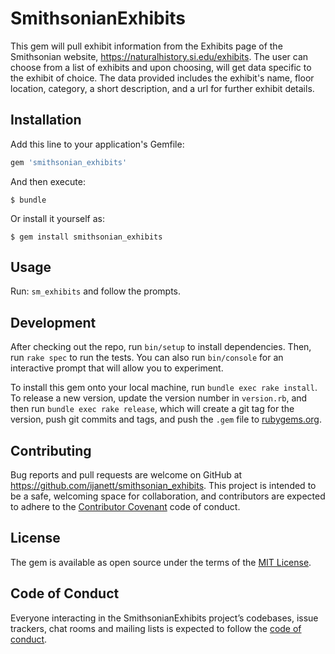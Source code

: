 # SmithsonianExhibits

This gem will pull exhibit information from the Exhibits page of the Smithsonian website, https://naturalhistory.si.edu/exhibits. The user can choose from a list of exhibits and upon choosing, will get data specific to the exhibit of choice. The data provided includes the exhibit's name, floor location, category, a short description, and a url for further exhibit details.

## Installation

Add this line to your application's Gemfile:

```ruby
gem 'smithsonian_exhibits'
```

And then execute:

    $ bundle

Or install it yourself as:

    $ gem install smithsonian_exhibits

## Usage

Run: ```sm_exhibits``` and follow the prompts.

## Development

After checking out the repo, run `bin/setup` to install dependencies. Then, run `rake spec` to run the tests. You can also run `bin/console` for an interactive prompt that will allow you to experiment.

To install this gem onto your local machine, run `bundle exec rake install`. To release a new version, update the version number in `version.rb`, and then run `bundle exec rake release`, which will create a git tag for the version, push git commits and tags, and push the `.gem` file to [rubygems.org](https://rubygems.org).

## Contributing

Bug reports and pull requests are welcome on GitHub at https://github.com/ijanett/smithsonian_exhibits. This project is intended to be a safe, welcoming space for collaboration, and contributors are expected to adhere to the [Contributor Covenant](http://contributor-covenant.org) code of conduct.

## License

The gem is available as open source under the terms of the [MIT License](https://opensource.org/licenses/MIT).

## Code of Conduct

Everyone interacting in the SmithsonianExhibits project’s codebases, issue trackers, chat rooms and mailing lists is expected to follow the [code of conduct](https://github.com/ijanett/smithsonian_exhibits/blob/master/CODE_OF_CONDUCT.md).
